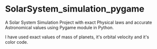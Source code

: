 # SolarSystem_simulation_pygame

A Solar System Simulation Project with exact Physical laws and accurate Astronomical values using Pygame module in Python.

I have used exact values of mass of planets, it's orbital velocity and it's color code.   
